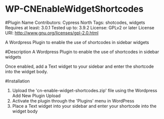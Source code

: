 WP-CNEnableWidgetShortcodes
===========================

#Plugin Name
Contributors: Cypress North
Tags: shotcodes, widgets
Requires at least: 3.0.1
Tested up to: 3.9.2
License: GPLv2 or later
License URI: http://www.gnu.org/licenses/gpl-2.0.html

A Wordpress Plugin to enable the use of shortcodes in sidebar widgets

#Description
A Wordpress Plugin to enable the use of shortcodes in sidebar widgets

Once enabled, add a Text widget to your sidebar and enter the shortcode into the widget body.

#Installation

1. Upload the 'cn-enable-widget-shortcodes.zip' file using the Wordpress Add New Plugin Upload
1. Activate the plugin through the 'Plugins' menu in WordPress
1. Place a Text widget into your sidebar and enter your shortcode into the widget body

